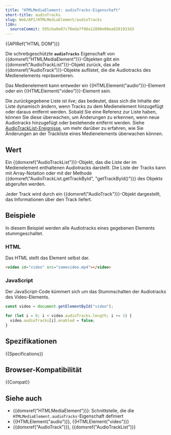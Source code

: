 ```yaml
---
title: "HTMLMediaElement: audioTracks-Eigenschaft"
short-title: audioTracks
slug: Web/API/HTMLMediaElement/audioTracks
l10n:
  sourceCommit: 595cba0e07c70eda7f08a12890e00ea0281933d3
---
```


{{APIRef("HTML DOM")}}

Die schreibgeschützte **`audioTracks`**
Eigenschaft von {{domxref("HTMLMediaElement")}}-Objekten gibt ein {{domxref("AudioTrackList")}}-Objekt zurück, das alle {{domxref("AudioTrack")}}-Objekte auflistet, die die Audiotracks des Medienelements repräsentieren.

Das Medienelement kann entweder ein {{HTMLElement("audio")}}-Element oder ein {{HTMLElement("video")}}-Element sein.

Die zurückgegebene Liste ist _live_; das bedeutet, dass sich die Inhalte der Liste dynamisch ändern, wenn Tracks zu dem Medienelement hinzugefügt oder daraus entfernt werden. Sobald Sie eine Referenz zur Liste haben, können Sie diese überwachen, um Änderungen zu erkennen, wenn neue Audiotracks hinzugefügt oder bestehende entfernt werden. Siehe [AudioTrackList-Ereignisse](/de/docs/Web/API/AudioTrackList#events), um mehr darüber zu erfahren, wie Sie Änderungen an der Trackliste eines Medienelements überwachen können.

## Wert

Ein {{domxref("AudioTrackList")}}-Objekt, das die Liste der im Medienelement enthaltenen Audiotracks darstellt. Die Liste der Tracks kann mit Array-Notation oder mit der Methode {{domxref("AudioTrackList.getTrackById", "getTrackById()")}} des Objekts abgerufen werden.

Jeder Track wird durch ein {{domxref("AudioTrack")}}-Objekt dargestellt, das Informationen über den Track liefert.

## Beispiele

In diesem Beispiel werden alle Audiotracks eines gegebenen Elements stummgeschaltet.

### HTML

Das HTML stellt das Element selbst dar.

```html
<video id="video" src="somevideo.mp4"></video>
```

### JavaScript

Der JavaScript-Code kümmert sich um das Stummschalten der Audiotracks des Video-Elements.

```js
const video = document.getElementById("video");

for (let i = 0; i < video.audioTracks.length; i += 1) {
  video.audioTracks[i].enabled = false;
}
```

## Spezifikationen

{{Specifications}}

## Browser-Kompatibilität

{{Compat}}

## Siehe auch

- {{domxref("HTMLMediaElement")}}: Schnittstelle, die die `HTMLMediaElement.audioTracks`-Eigenschaft definiert
- {{HTMLElement("audio")}}, {{HTMLElement("video")}}
- {{domxref("AudioTrack")}}, {{domxref("AudioTrackList")}}
